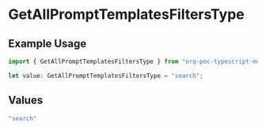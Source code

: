 # GetAllPromptTemplatesFiltersType

## Example Usage

```typescript
import { GetAllPromptTemplatesFiltersType } from "orq-poc-typescript-multi-env-version/models/operations";

let value: GetAllPromptTemplatesFiltersType = "search";
```

## Values

```typescript
"search"
```